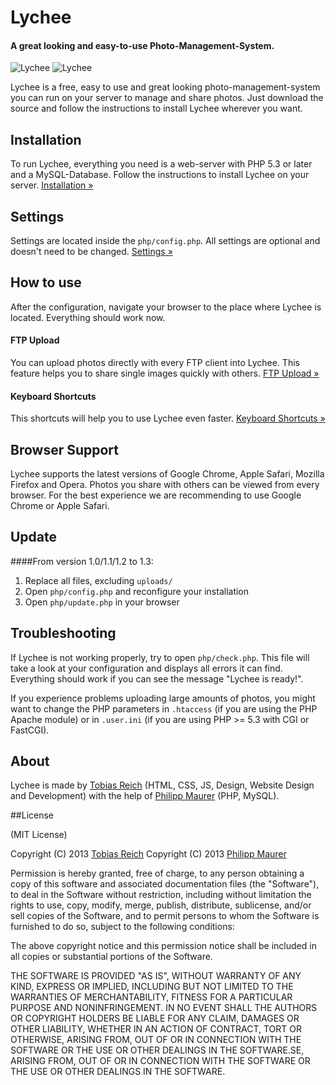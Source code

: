 # Lychee

#### A great looking and easy-to-use Photo-Management-System.

![Lychee](http://l.electerious.com/uploads/big/13582806160093.png)
![Lychee](http://l.electerious.com/uploads/big/13582805615704.png)

Lychee is a free, easy to use and great looking photo-management-system you can run on your server to manage and share photos. Just download the source and follow the instructions to install Lychee wherever you want.

## Installation

To run Lychee, everything you need is a web-server with PHP 5.3 or later and a MySQL-Database. Follow the instructions to install Lychee on your server. [Installation &#187;](https://github.com/electerious/Lychee/wiki/Installation)

## Settings

Settings are located inside the `php/config.php`. All settings are optional and doesn't need to be changed. [Settings &#187;](https://github.com/electerious/Lychee/wiki/Settings)

## How to use

After the configuration, navigate your browser to the place where Lychee is located. Everything should work now.

#### FTP Upload

You can upload photos directly with every FTP client into Lychee. This feature helps you to share single images quickly with others. [FTP Upload &#187;](https://github.com/electerious/Lychee/wiki/FTP-Upload)

#### Keyboard Shortcuts

This shortcuts will help you to use Lychee even faster. [Keyboard Shortcuts &#187;](https://github.com/electerious/Lychee/wiki/Keyboard-Shortcuts)

## Browser Support

Lychee supports the latest versions of Google Chrome, Apple Safari, Mozilla Firefox and Opera. Photos you share with others can be viewed from every browser. For the best experience we are recommending to use Google Chrome or Apple Safari.

## Update

####From version 1.0/1.1/1.2 to 1.3:  
1. Replace all files, excluding `uploads/`  
2. Open `php/config.php` and reconfigure your installation  
3. Open `php/update.php` in your browser  

## Troubleshooting

If Lychee is not working properly, try to open `php/check.php`. This file will take a look at your configuration and displays all errors it can find. Everything should work if you can see the message "Lychee is ready!".

If you experience problems uploading large amounts of photos, you might want to change the PHP parameters in `.htaccess` (if you are using the PHP Apache module) or in `.user.ini` (if you are using PHP >= 5.3 with CGI or FastCGI).

## About

Lychee is made by [Tobias Reich](http://electerious.com) (HTML, CSS, JS, Design, Website Design and Development) with the help of [Philipp Maurer](http://phinal.net) (PHP, MySQL).

##License

(MIT License)

Copyright (C) 2013 [Tobias Reich](http://electerious.com)
Copyright (C) 2013 [Philipp Maurer](http://phinal.net)

Permission is hereby granted, free of charge, to any person obtaining a copy of this software and associated documentation files (the "Software"), to deal in the Software without restriction, including without limitation the rights to use, copy, modify, merge, publish, distribute, sublicense, and/or sell copies of the Software, and to permit persons to whom the Software is furnished to do so, subject to the following conditions:

The above copyright notice and this permission notice shall be included in all copies or substantial portions of the Software.

THE SOFTWARE IS PROVIDED "AS IS", WITHOUT WARRANTY OF ANY KIND, EXPRESS OR IMPLIED, INCLUDING BUT NOT LIMITED TO THE WARRANTIES OF MERCHANTABILITY, FITNESS FOR A PARTICULAR PURPOSE AND NONINFRINGEMENT. IN NO EVENT SHALL THE AUTHORS OR COPYRIGHT HOLDERS BE LIABLE FOR ANY CLAIM, DAMAGES OR OTHER LIABILITY, WHETHER IN AN ACTION OF CONTRACT, TORT OR OTHERWISE, ARISING FROM, OUT OF OR IN CONNECTION WITH THE SOFTWARE OR THE USE OR OTHER DEALINGS IN THE SOFTWARE.SE, ARISING FROM, OUT OF OR IN CONNECTION WITH THE SOFTWARE OR THE USE OR OTHER DEALINGS IN THE SOFTWARE.
